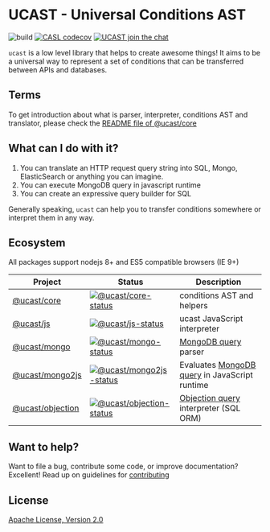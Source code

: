 # UCAST - Universal Conditions AST

![build](https://github.com/stalniy/ucast/workflows/CI/badge.svg)
[![CASL codecov](https://codecov.io/gh/stalniy/ucast/branch/master/graph/badge.svg)](https://codecov.io/gh/stalniy/ucast)
[![UCAST join the chat](https://badges.gitter.im/Join%20Chat.svg)](https://gitter.im/stalniy-ucast/community)

`ucast` is a low level library that helps to create awesome things! It aims to be a universal way to represent a set of conditions that can be transferred between APIs and databases.

## Terms

To get introduction about what is parser, interpreter, conditions AST and translator, please check the [README file of @ucast/core](./packages/core/README.md)

## What can I do with it?

1. You can translate an HTTP request query string into SQL, Mongo, ElasticSearch or anything you can imagine.
2. You can execute MongoDB query in javascript runtime
3. You can create an expressive query builder for SQL

Generally speaking, `ucast` can help you to transfer conditions somewhere or interpret them in any way.

## Ecosystem

All packages support nodejs 8+ and ES5 compatible browsers (IE 9+)

| Project           | Status                               | Description |
|-------------------|--------------------------------------|-------------|
| [@ucast/core]     | [![@ucast/core-status]][@ucast/core-package] | conditions AST and helpers |
| [@ucast/js]       | [![@ucast/js-status]][@ucast/js-package] | ucast JavaScript interpreter |
| [@ucast/mongo]    | [![@ucast/mongo-status]][@ucast/mongo-package] | [MongoDB query] parser |
| [@ucast/mongo2js]    | [![@ucast/mongo2js-status]][@ucast/mongo2js-package] | Evaluates [MongoDB query] in JavaScript runtime |
| [@ucast/objection]    | [![@ucast/objection-status]][@ucast/objection-package] | [Objection query] interpreter (SQL ORM) |


[MongoDB query]: http://docs.mongodb.org/manual/reference/operator/query/
[Objection query]: https://vincit.github.io/objection.js/api/query-builder/

[@ucast/core]: packages/core
[@ucast/js]: packages/js
[@ucast/mongo]: packages/mongo
[@ucast/mongo2js]: packages/mongo2js
[@ucast/objection]: packages/objection

[@ucast/core-status]: https://img.shields.io/npm/v/@ucast/core.svg
[@ucast/js-status]: https://img.shields.io/npm/v/@ucast/js.svg
[@ucast/mongo-status]: https://img.shields.io/npm/v/@ucast/mongo.svg
[@ucast/mongo2js-status]: https://img.shields.io/npm/v/@ucast/mongo2js.svg
[@ucast/objection-status]: https://img.shields.io/npm/v/@ucast/objection.svg

[@ucast/core-package]: https://www.npmjs.com/package/@ucast/core
[@ucast/js-package]: https://www.npmjs.com/package/@ucast/js
[@ucast/mongo-package]: https://www.npmjs.com/package/@ucast/mongo
[@ucast/mongo2js-package]: https://www.npmjs.com/package/@ucast/mongo
[@ucast/objection-package]: https://www.npmjs.com/package/@ucast/objection

## Want to help?

Want to file a bug, contribute some code, or improve documentation? Excellent! Read up on guidelines for [contributing]

## License

[Apache License, Version 2.0](http://www.apache.org/licenses/LICENSE-2.0)

[contributing]: https://github.com/stalniy/uscast/blob/master/CONTRIBUTING.md
